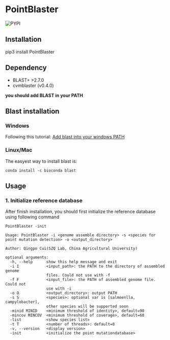 # PointBlaster


![PYPI](https://img.shields.io/pypi/v/PointBlaster)


## Installation
pip3 install PointBlaster

## Dependency
- BLAST+ >2.7.0
- cvmblaster (v0.4.0)

**you should add BLAST in your PATH**


## Blast installation
### Windows


Following this tutorial:
[Add blast into your windows PATH](http://82.157.185.121:22300/shares/BevQrP0j8EXn76p7CwfheA)

### Linux/Mac
The easyest way to install blast is:

```
conda install -c bioconda blast
```



## Usage

### 1. Initialize reference database

After finish installation, you should first initialize the reference database using following command
```
PointBlaster -init
```



```
Usage: PointBlaster -i <genome assemble directory> -s <species for point mutation detection> -o <output_directory>

Author: Qingpo Cui(SZQ Lab, China Agricultural University)

optional arguments:
  -h, --help      show this help message and exit
  -i I            <input_path>: the PATH to the directory of assembled genome
                  files. Could not use with -f
  -f F            <input_file>: the PATH of assembled genome file. Could not
                  use with -i
  -o O            <output_directory>: output PATH
  -s S            <species>: optional var is [salmoenlla, campylobacter],
                  other species will be supported soon
  -minid MINID    <minimum threshold of identity>, default=90
  -mincov MINCOV  <minimum threshold of coverage>, default=60
  -list           <show species list>
  -t T            <number of threads>: default=8
  -v, --version   <display version>
  -init           <initialize the point mutationdatabase>
```



